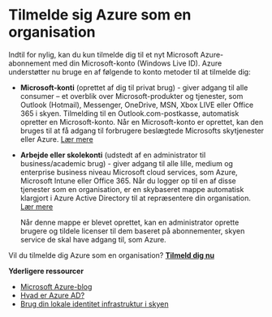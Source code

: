 <properties
    pageTitle="Tilmelde sig Azure som en organisation"
    description="Lær, hvordan du kan bruge en arbejds- eller skolekonto til at udnytte det eksisterende brugerkonti, politikker, indstillingerne eller lokal server-installationer, du allerede har og forbedre effektiviteten mellem din organisations lokale identitet infrastruktur og Azure AD."
    services="active-directory"
    documentationCenter=""
    authors="markusvi"
    manager="femila"
    editor=""/>

<tags
    ms.service="active-directory"
    ms.workload="identity"
    ms.tgt_pltfrm="na"
    ms.devlang="na"
    ms.topic="article"
    ms.date="10/10/2016"
    ms.author="markvi"/>


# <a name="sign-up-for-azure-as-an-organization"></a>Tilmelde sig Azure som en organisation

Indtil for nylig, kan du kun tilmelde dig til et nyt Microsoft Azure-abonnement med din Microsoft-konto (Windows Live ID). Azure understøtter nu bruge en af følgende to konto metoder til at tilmelde dig:

* **Microsoft-konti** (oprettet af dig til privat brug) - giver adgang til alle consumer – et overblik over Microsoft-produkter og tjenester, som Outlook (Hotmail), Messenger, OneDrive, MSN, Xbox LIVE eller Office 365 i skyen. Tilmelding til en Outlook.com-postkasse, automatisk opretter en Microsoft-konto. Når en Microsoft-konto er oprettet, kan den bruges til at få adgang til forbrugere beslægtede Microsofts skytjenester eller Azure. [Lær mere](http://www.microsoft.com/account/default.aspx)

* **Arbejde eller skolekonti** (udstedt af en administrator til business/academic brug) - giver adgang til alle lille, medium og enterprise business niveau Microsoft cloud services, som Azure, Microsoft Intune eller Office 365. Når du logger op til en af disse tjenester som en organisation, er en skybaseret mappe automatisk klargjort i Azure Active Directory til at repræsentere din organisation. [Lær mere](active-directory-administer.md)

    Når denne mappe er blevet oprettet, kan en administrator oprette brugere og tildele licenser til dem baseret på abonnementer, skyen service de skal have adgang til, som Azure.

Vil du tilmelde dig Azure som en organisation? [**Tilmeld dig nu**](https://azure.microsoft.com/pricing/purchase-options/)

**Yderligere ressourcer**

* [Microsoft Azure-blog](https://azure.microsoft.com/blog/)
* [Hvad er Azure AD?](active-directory-whatis.md)
* [Brug din lokale identitet infrastruktur i skyen](active-directory-aadconnect.md)
